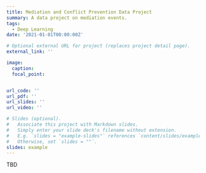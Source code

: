 ```yaml
---
title: Mediation and Conflict Prevention Data Project
summary: A data project on mediation events.
tags:
  - Deep Learning
date: '2021-01-01T00:00:00Z'

# Optional external URL for project (replaces project detail page).
external_link: ''

image:
  caption: 
  focal_point:


url_code: ''
url_pdf: ''
url_slides: ''
url_video: ''

# Slides (optional).
#   Associate this project with Markdown slides.
#   Simply enter your slide deck's filename without extension.
#   E.g. `slides = "example-slides"` references `content/slides/example-slides.md`.
#   Otherwise, set `slides = ""`.
slides: example
---
```


TBD
